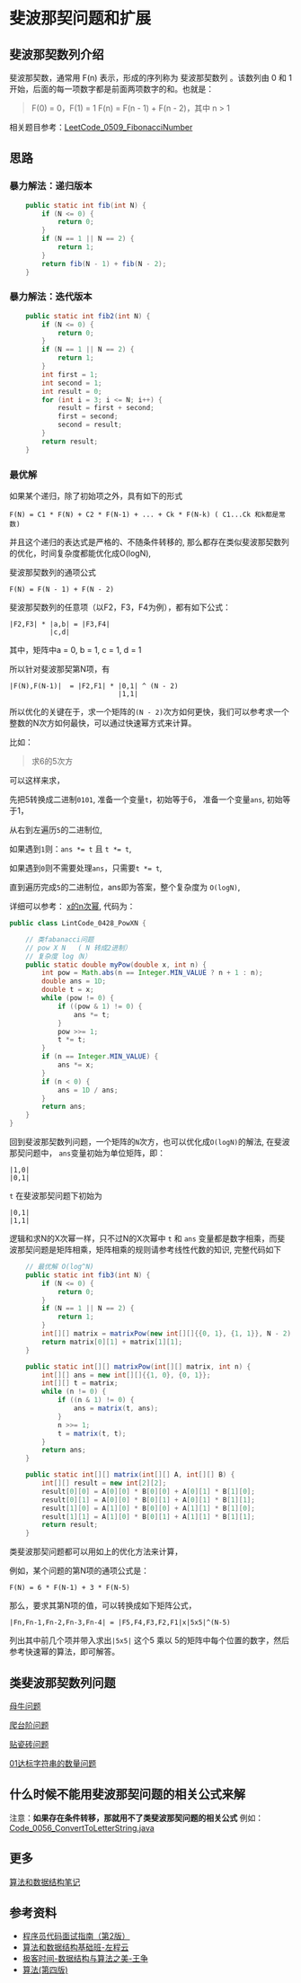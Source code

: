# 斐波那契问题和扩展

## 斐波那契数列介绍

斐波那契数，通常用 F(n) 表示，形成的序列称为 斐波那契数列 。该数列由 0 和 1 开始，后面的每一项数字都是前面两项数字的和。也就是：

> F(0) = 0，F(1) = 1
> F(n) = F(n - 1) + F(n - 2)，其中 n > 1

相关题目参考：[LeetCode_0509_FibonacciNumber](https://leetcode.com/problems/fibonacci-number/)

## 思路

### 暴力解法：递归版本

```java
    public static int fib(int N) {
        if (N <= 0) {
            return 0;
        }
        if (N == 1 || N == 2) {
            return 1;
        }
        return fib(N - 1) + fib(N - 2);
    }
```

### 暴力解法：迭代版本

```java
    public static int fib2(int N) {
        if (N <= 0) {
            return 0;
        }
        if (N == 1 || N == 2) {
            return 1;
        }
        int first = 1;
        int second = 1;
        int result = 0;
        for (int i = 3; i <= N; i++) {
            result = first + second;
            first = second;
            second = result;
        }
        return result;
    }

```

### 最优解

如果某个递归，除了初始项之外，具有如下的形式

```text
F(N) = C1 * F(N) + C2 * F(N-1) + ... + Ck * F(N-k) ( C1...Ck 和k都是常数)
```

并且这个递归的表达式是严格的、不随条件转移的, 那么都存在类似斐波那契数列的优化，时间复杂度都能优化成O(logN),

斐波那契数列的通项公式

```text
F(N) = F(N - 1) + F(N - 2)
```

斐波那契数列的任意项（以F2，F3，F4为例），都有如下公式：

```text
|F2,F3| * |a,b| = |F3,F4|
          |c,d|
```

其中，矩阵中a = 0, b = 1, c = 1, d = 1

所以针对斐波那契第N项，有

```text
|F(N),F(N-1)|  = |F2,F1| * |0,1| ^ (N - 2)
                           |1,1| 
```

所以优化的关键在于，求一个矩阵的`(N - 2)`次方如何更快，我们可以参考求一个整数的N次方如何最快，可以通过快速幂方式来计算。

比如：

> 求6的5次方

可以这样来求，

先把5转换成二进制`0101`, 准备一个变量`t`，初始等于6， 准备一个变量`ans`, 初始等于1，

从右到左遍历`5`的二进制位,

如果遇到`1`则：`ans *= t` 且 `t *= t`,

如果遇到`0`则不需要处理`ans`，只需要`t *= t`, 

直到遍历完成`5`的二进制位，ans即为答案，整个复杂度为 `O(logN)`, 

详细可以参考： [x的n次幂](https://www.lintcode.com/problem/428/), 代码为：

```java
public class LintCode_0428_PowXN {

    // 类fabanacci问题
    // pow X N   ( N 转成2进制）
    // 复杂度 log（N）
    public static double myPow(double x, int n) { 
        int pow = Math.abs(n == Integer.MIN_VALUE ? n + 1 : n);
        double ans = 1D;
        double t = x;
        while (pow != 0) {
            if ((pow & 1) != 0) {
                ans *= t;
            }
            pow >>= 1;
            t *= t;
        }
        if (n == Integer.MIN_VALUE) {
            ans *= x;
        }
        if (n < 0) {
            ans = 1D / ans;
        }
        return ans;
    }
}
```

回到斐波那契数列问题，一个矩阵的`N`次方，也可以优化成`O(logN)`的解法, 在斐波那契问题中， `ans`变量初始为单位矩阵，即：

```text
|1,0| 
|0,1| 
```

`t` 在斐波那契问题下初始为

```text
|0,1| 
|1,1| 
```

逻辑和求N的X次幂一样，只不过N的X次幂中 `t` 和 `ans` 变量都是数字相乘，而斐波那契问题是矩阵相乘，矩阵相乘的规则请参考线性代数的知识, 完整代码如下

```java
    // 最优解 O(log^N)
    public static int fib3(int N) {
        if (N <= 0) {
            return 0;
        }
        if (N == 1 || N == 2) {
            return 1;
        }
        int[][] matrix = matrixPow(new int[][]{{0, 1}, {1, 1}}, N - 2);
        return matrix[0][1] + matrix[1][1];
    }

    public static int[][] matrixPow(int[][] matrix, int n) {
        int[][] ans = new int[][]{{1, 0}, {0, 1}};
        int[][] t = matrix;
        while (n != 0) {
            if ((n & 1) != 0) {
                ans = matrix(t, ans);
            }
            n >>= 1;
            t = matrix(t, t);
        }
        return ans;
    }

    public static int[][] matrix(int[][] A, int[][] B) {
        int[][] result = new int[2][2];
        result[0][0] = A[0][0] * B[0][0] + A[0][1] * B[1][0];
        result[0][1] = A[0][0] * B[0][1] + A[0][1] * B[1][1];
        result[1][0] = A[1][0] * B[0][0] + A[1][1] * B[1][0];
        result[1][1] = A[1][0] * B[0][1] + A[1][1] * B[1][1];
        return result;
    }
```

类斐波那契问题都可以用如上的优化方法来计算，

例如，某个问题的第N项的通项公式是：

```text
F(N) = 6 * F(N-1) + 3 * F(N-5)
```

那么，要求其第N项的值，可以转换成如下矩阵公式，

```text
|Fn,Fn-1,Fn-2,Fn-3,Fn-4| = |F5,F4,F3,F2,F1|x|5x5|^(N-5)
```

列出其中前几个项并带入求出`|5x5|` 这个5 乘以 5的矩阵中每个位置的数字，然后参考快速幂的算法，即可解答。

## 类斐波那契数列问题

[母牛问题](https://www.nowcoder.com/questionTerminal/e2696bb900ce41cda8b060768e61f796)

[爬台阶问题](https://www.nowcoder.com/questionTerminal/b178fcef3ed4448c99d7c0297312212d)

[贴瓷砖问题](https://www.nowcoder.com/questionTerminal/d5c1e5ffbe124306a3a2ec5fe4139021)

[01达标字符串的数量问题](https://github.com/GreyZeng/algorithm/blob/master/src/main/java/snippet/Code_0057_ZeroLeftOneStringNumber.java)

## 什么时候不能用斐波那契问题的相关公式来解

注意：**如果存在条件转移，那就用不了类斐波那契问题的相关公式** 例如：[Code_0056_ConvertToLetterString.java](https://github.com/GreyZeng/algorithm/blob/master/src/main/java/snippet/Code_0056_ConvertToLetterString.java)

## 更多

[算法和数据结构笔记](https://github.com/GreyZeng/algorithm)

## 参考资料

- [程序员代码面试指南（第2版）](https://book.douban.com/subject/30422021/)
- [算法和数据结构基础班-左程云](https://ke.qq.com/course/2145184)
- [极客时间-数据结构与算法之美-王争](https://time.geekbang.org/column/intro/126)
- [算法(第四版)](https://book.douban.com/subject/19952400/)
